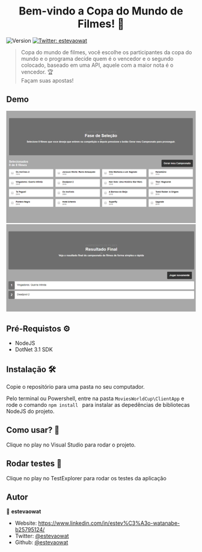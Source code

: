 <h1 align="center">Bem-vindo a Copa do Mundo de  Filmes! 🎥</h1>
<p>
  <img alt="Version" src="https://img.shields.io/badge/version-0.1.0-blue.svg?cacheSeconds=2592000" />
  <a href="https://twitter.com/estevaowat" target="_blank">
    <img alt="Twitter: estevaowat" src="https://img.shields.io/twitter/follow/estevaowat.svg?style=social" />
  </a>
</p>

>Copa do mundo de filmes, você escolhe os participantes da copa do mundo e o programa decide quem é o vencedor e o segundo colocado, baseado em uma API, aquele com a maior nota é o vencedor. 🏆<br/> 
Façam suas apostas!

## Demo

 <img alt="Copa do mundo" title="Copa do mundo" src="https://github.com/estevaowat/movies-world-cup/blob/master/assets/Copa%20do%20mundo%20de%20filmes.PNG" width="700px" />


 <img alt="Resultado da copa do mundo" title="Resultado da copa do mundo" src="https://github.com/estevaowat/movies-world-cup/blob/master/assets/resultado%20copa%20do%20mundo.PNG" width="700px" />
 
 
## Pré-Requistos ⚙
- NodeJS 
- DotNet 3.1 SDK

## Instalação 🛠
Copie o repositório para uma pasta no seu computador.

Pelo terminal ou Powershell, entre na pasta ``` MoviesWorldCup\ClientApp ``` e rode o comando ```npm install ``` para instalar as depedências de bibliotecas NodeJS do projeto.

## Como usar? 📓
Clique no play no Visual Studio para rodar o projeto.

## Rodar testes 📝
Clique no play no TestExplorer para rodar os testes da aplicação

## Autor

👤 **estevaowat**

* Website: https://www.linkedin.com/in/estev%C3%A3o-watanabe-b25795124/
* Twitter: [@estevaowat](https://twitter.com/estevaowat)
* Github: [@estevaowat](https://github.com/estevaowat)
